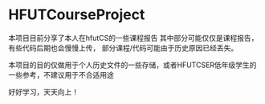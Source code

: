 # HFUTCourseProject
本项目目前分享了本人在hfutCS的一些课程报告
其中部分可能仅仅是课程报告，有些代码后期也会慢慢上传，
部分课程/代码可能由于历史原因已经丢失。

本项目的目的仅做用于个人历史文件的一些存储，或者HFUTCSER低年级学生的一些参考，不建议用于不合适用途

好好学习，天天向上！
